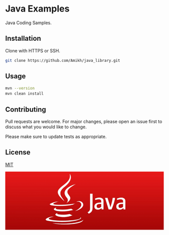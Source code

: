 
# Java Examples

Java Coding Samples.

## Installation

Clone with HTTPS or SSH. 


```bash
git clone https://github.com/Amikh/java_library.git 
```

## Usage

```bash
mvn --version
mvn clean install 
```

## Contributing
Pull requests are welcome. For major changes, please open an issue first to discuss what you would like to change.

Please make sure to update tests as appropriate.

## License
[MIT](https://choosealicense.com/licenses/mit/)
<p align="center">
  <img src="java.png" width="100%" height="15%">
</p>